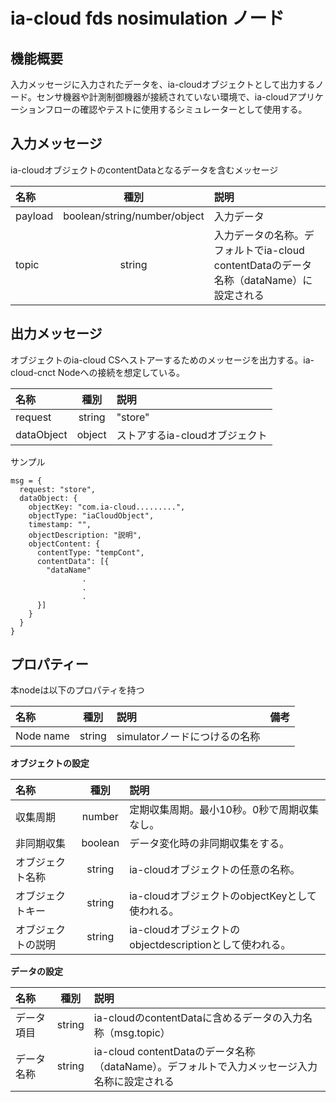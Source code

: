 # ia-cloud fds nosimulation ノード

## 機能概要
入力メッセージに入力されたデータを、ia-cloudオブジェクトとして出力するノード。センサ機器や計測制御機器が接続されていない環境で、ia-cloudアプリケーションフローの確認やテストに使用するシミュレーターとして使用する。

## 入力メッセージ
ia-cloudオブジェクトのcontentDataとなるデータを含むメッセージ

| 名称 | 種別 | 説明 |
|:----------|:-----:|:--------------------|
|payload|boolean/string/number/object|入力データ| 
|topic|string|入力データの名称。デフォルトでia-cloud contentDataのデータ名称（dataName）に設定される| 

## 出力メッセージ
オブジェクトのia-cloud CSへストアーするためのメッセージを出力する。ia-cloud-cnct Nodeへの接続を想定している。

| 名称 | 種別 | 説明 |
|:----------|:-----:|:--------------------|
|request|string|"store"|
|dataObject|object|ストアするia-cloudオブジェクト|  

サンプル
```
msg = {
  request: "store",
  dataObject: {
    objectKey: "com.ia-cloud.........",
    objectType: "iaCloudObject",
    timestamp: "",
    objectDescription: "説明",
    objectContent: {
      contentType: "tempCont",
      contentData": [{
        "dataName"
                .
                .
                .
      }]
    }
  }
}
```
## プロパティー

本nodeは以下のプロパティを持つ

| 名称 | 種別 | 説明 | 備考 |
|:----------|:-----:|:-----|:-------|
|Node name|string|simulatorノードにつけるの名称|

**オブジェクトの設定**

| 名称 | 種別 | 説明 |
|:----------|:-----:|:--------------------|
|収集周期|number| 定期収集周期。最小10秒。0秒で周期収集なし。　|
|非同期収集|boolean| データ変化時の非同期収集をする。　|
|オブジェクト名称|string| ia-cloudオブジェクトの任意の名称。　|
|オブジェクトキー|string| ia-cloudオブジェクトのobjectKeyとして使われる。|
|オブジェクトの説明|string| ia-cloudオブジェクトのobjectdescriptionとして使われる。|

**データの設定**

|名称　| 種別 | 説明 |
|:----------|:-----:|:--------------------|
|データ項目|string|ia-cloudのcontentDataに含めるデータの入力名称（msg.topic）|
|データ名称|string|ia-cloud contentDataのデータ名称（dataName）。デフォルトで入力メッセージ入力名称に設定される|

```
